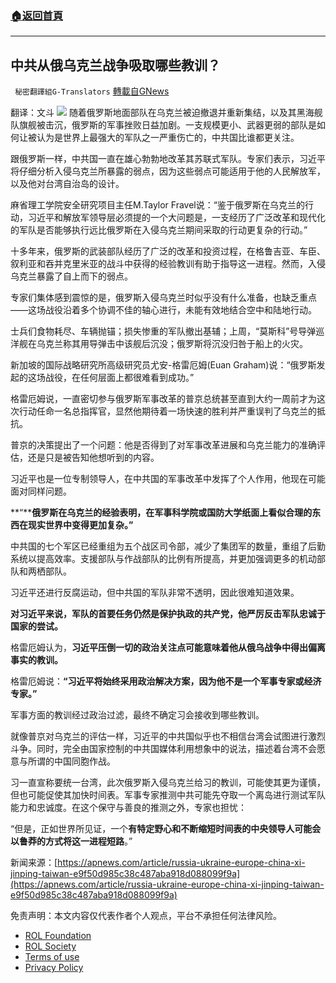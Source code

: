 ###  [:house:返回首頁](https://github.com/ourhimalayas/txt)
---


## 中共从俄乌克兰战争吸取哪些教训？
` 秘密翻譯組G-Translators` [轉載自GNews](https://gnews.org/zh-hans/2384660/)

翻译：文斗
![](https://assets.gnews.org/wp-content/uploads/2022/04/2-184.jpg)
随着俄罗斯地面部队在乌克兰被迫撤退并重新集结，以及其黑海舰队旗舰被击沉，俄罗斯的军事挫败日益加剧。一支规模更小、武器更弱的部队是如何让被认为是世界上最强大的军队之一严重伤亡的，中共国比谁都更关注。

跟俄罗斯一样，中共国一直在雄心勃勃地改革其苏联式军队。专家们表示，习近平将仔细分析入侵乌克兰所暴露的弱点，因为这些弱点可能适用于他的人民解放军，以及他对台湾自治岛的设计。

麻省理工学院安全研究项目主任M.Taylor Fravel说：“鉴于俄罗斯在乌克兰的行动，习近平和解放军领导层必须提的一个大问题是，一支经历了广泛改革和现代化的军队是否能够执行远比俄罗斯在入侵乌克兰期间采取的行动更复杂的行动。”

十多年来，俄罗斯的武装部队经历了广泛的改革和投资过程，在格鲁吉亚、车臣、叙利亚和吞并克里米亚的战斗中获得的经验教训有助于指导这一进程。然而，入侵乌克兰暴露了自上而下的弱点。

专家们集体感到震惊的是，俄罗斯入侵乌克兰时似乎没有什么准备，也缺乏重点——这场战役沿着多个协调不佳的轴心进行，未能有效地结合空中和陆地行动。

士兵们食物耗尽、车辆抛锚；损失惨重的军队撤出基辅；上周，“莫斯科”号导弹巡洋舰在乌克兰称其用导弹击中该舰后沉没；俄罗斯将沉没归咎于船上的火灾。

新加坡的国际战略研究所高级研究员尤安-格雷厄姆(Euan Graham)说：“俄罗斯发起的这场战役，在任何层面上都很难看到成功。”

格雷厄姆说，一直密切参与俄罗斯军事改革的普京总统甚至直到大约一周前才为这次行动任命一名总指挥官，显然他期待着一场快速的胜利并严重误判了乌克兰的抵抗。

普京的决策提出了一个问题：他是否得到了对军事改革进展和乌克兰能力的准确评估，还是只是被告知他想听到的内容。

习近平也是一位专制领导人，在中共国的军事改革中发挥了个人作用，他现在可能面对同样问题。

**“****俄罗斯在乌克兰的经验表明，在军事科学院或国防大学纸面上看似合理的东西在现实世界中变得更加复杂。”**

中共国的七个军区已经重组为五个战区司令部，减少了集团军的数量，重组了后勤系统以提高效率。支援部队与作战部队的比例有所提高，并更加强调更多的机动部队和两栖部队。

习近平还进行反腐运动，但中共国的军队非常不透明，因此很难知道效果。

**对习近平来说，军队的首要任务仍然是保护执政的共产党，他严厉反击军队忠诚于国家的尝试。**

格雷厄姆认为，**习近平压倒一切的政治关注点可能意味着他从俄乌战争中得出偏离事实的教训。**

格雷厄姆说：**“习近平将始终采用政治解决方案，因为他不是一个军事专家或经济专家。”**

军事方面的教训经过政治过滤，最终不确定习会接收到哪些教训。

就像普京对乌克兰的评估一样，习近平的中共国似乎也不相信台湾会试图进行激烈斗争。同时，完全由国家控制的中共国媒体利用想象中的说法，描述着台湾不会愿意与所谓的中国同胞作战。

习一直宣称要统一台湾，此次俄罗斯入侵乌克兰给习的教训，可能使其更为谨慎，但也可能促使其加快时间表。军事专家推测中共可能先夺取一个离岛进行测试军队能力和忠诚度。在这个保守与善良的推测之外，专家也担忧：

“但是，正如世界所见证，一个**有特定野心和不断缩短时间表的中央领导人可能会以鲁莽的方式将这一进程短路**。”

新闻来源：[https://apnews.com/article/russia-ukraine-europe-china-xi-jinping-taiwan-e9f50d985c38c487aba918d088099f9a](https://apnews.com/article/russia-ukraine-europe-china-xi-jinping-taiwan-e9f50d985c38c487aba918d088099f9a)

 

免责声明：本文内容仅代表作者个人观点，平台不承担任何法律风险。

- [ROL Foundation](https://rolfoundation.org/)
- [ROL Society](https://rolsociety.org/)
- [Terms of use](https://gnews.org/terms-of-use-3/)
- [Privacy Policy](https://gnews.org/privacy-policy/)
